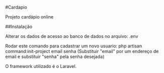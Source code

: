 #Cardapio

Projeto cardápio online

##Instalação

Alterar os dados de acesso ao banco de dados no arquivo: .env

Rodar este comando para cadastrar um novo usuario:
php artisan command:init-project email senha
(Substituir "email" por um endereço de email e substituir "senha" pela senha desejada)

O framework utilizado é o Laravel.
